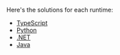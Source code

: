 Here's the solutions for each runtime:

- [TypeScript](./typescript/README.md)
- [Python](./python/README.md)
- [.NET](./dotnet/)
- [Java](./java/README.md)